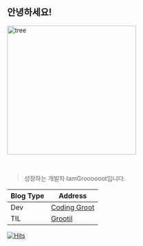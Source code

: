 ## 안녕하세요! 
<p align="left">
  <img width="300" height="300" alt="tree" src="https://media0.giphy.com/media/Vi5TUmZz8LZb95j2xb/giphy.gif"/>
</p>

<br/>

> 성장하는 개발자 IamGroooooot입니다.

| Blog Type | Address |
| ------------- | ------------- |
| Dev | [Coding Groot](https://coding-groot.tistory.com/) |
| TIL | [Grootil](https://grootil.netlify.app/) |

[![Hits](https://hits.seeyoufarm.com/api/count/incr/badge.svg?url=https%3A%2F%2Fgithub.com%2FIamGroooooot&count_bg=%23FF9809&title_bg=%23555555&icon=gumtree.svg&icon_color=%23E7E7E7&title=visits&edge_flat=false)](https://hits.seeyoufarm.com)
